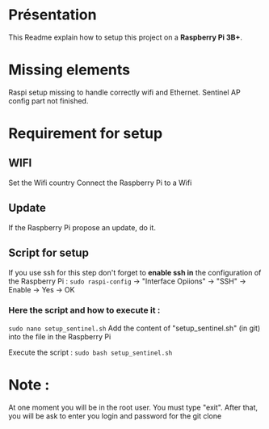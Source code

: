 # Présentation
This Readme explain how to setup this project on a **Raspberry Pi 3B+**.

# Missing elements
Raspi setup missing to handle correctly wifi and Ethernet.
Sentinel AP config part not finished.

# Requirement for setup

## WIFI
Set the Wifi country 
Connect the Raspberry Pi to a Wifi

## Update
If the Raspberry Pi propose an update, do it.

## Script for setup
If you use ssh for this step don't forget to **enable ssh in** the configuration of the Raspberry Pi : 
`sudo raspi-config` -> "Interface Opiions" -> "SSH" -> Enable -> Yes -> OK

### Here the script and how to execute it :
`sudo nano setup_sentinel.sh`
Add the content of "setup_sentinel.sh" (in git) into the file in the Raspberry Pi

Execute the script :
`sudo bash setup_sentinel.sh`

# Note :
At one moment you will be in the root user. You must type "exit".
After that, you will be ask to enter you login and password for the git clone
